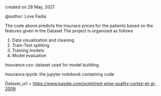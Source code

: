 created on 28 May, 2021

@author: Love Fadia

The code above predicts the Insurace prices for the patients based on the features given in the Dataset 
The project is organized as follows
1) Data visualization and cleaning
2) Train-Test splitting
3) Training models
4) Model evaluation

Insurance.csv: dataset used for model building.

Insurance.ipynb: the jupyter notebook containing code

Dataset_url = https://www.kaggle.com/uciml/red-wine-quality-cortez-et-al-2009
